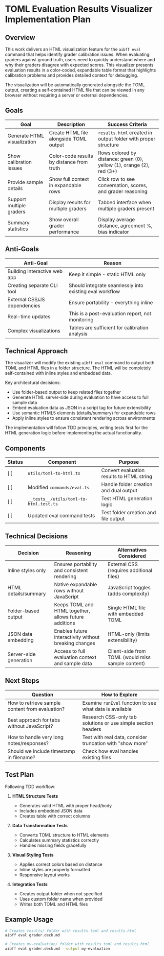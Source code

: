 # TOML Evaluation Results Visualizer Implementation Plan

## Overview

This work delivers an HTML visualization feature for the `aibff eval` command
that helps identify grader calibration issues. When evaluating graders against
ground truth, users need to quickly understand where and why their graders
disagree with expected scores. This visualizer presents evaluation results in a
color-coded, expandable table format that highlights calibration problems and
provides detailed context for debugging.

The visualization will be automatically generated alongside the TOML output,
creating a self-contained HTML file that can be viewed in any browser without
requiring a server or external dependencies.

## Goals

| Goal                        | Description                               | Success Criteria                                                      |
| --------------------------- | ----------------------------------------- | --------------------------------------------------------------------- |
| Generate HTML visualization | Create HTML file alongside TOML output    | `results.html` created in output folder with proper structure         |
| Show calibration issues     | Color-code results by distance from truth | Rows colored by distance: green (0), yellow (1), orange (2), red (3+) |
| Provide sample details      | Show full context in expandable rows      | Click row to see conversation, scores, and grader reasoning           |
| Support multiple graders    | Display results for multiple graders      | Tabbed interface when multiple graders present                        |
| Summary statistics          | Show overall grader performance           | Display average distance, agreement %, bias indicator                 |

## Anti-Goals

| Anti-Goal                    | Reason                                                  |
| ---------------------------- | ------------------------------------------------------- |
| Building interactive web app | Keep it simple - static HTML only                       |
| Creating separate CLI tool   | Should integrate seamlessly into existing eval workflow |
| External CSS/JS dependencies | Ensure portability - everything inline                  |
| Real-time updates            | This is a post-evaluation report, not monitoring        |
| Complex visualizations       | Tables are sufficient for calibration analysis          |

## Technical Approach

The visualizer will modify the existing `aibff eval` command to output both TOML
and HTML files in a folder structure. The HTML will be completely self-contained
with inline styles and embedded data.

Key architectural decisions:

- Use folder-based output to keep related files together
- Generate HTML server-side during evaluation to have access to full sample data
- Embed evaluation data as JSON in a script tag for future extensibility
- Use semantic HTML5 elements (details/summary) for expandable rows
- Apply inline styles to ensure consistent rendering across environments

The implementation will follow TDD principles, writing tests first for the HTML
generation logic before implementing the actual functionality.

## Components

| Status | Component                              | Purpose                                   |
| ------ | -------------------------------------- | ----------------------------------------- |
| [ ]    | `utils/toml-to-html.ts`                | Convert evaluation results to HTML string |
| [ ]    | Modified `commands/eval.ts`            | Handle folder creation and dual output    |
| [ ]    | `__tests__/utils/toml-to-html.test.ts` | Test HTML generation logic                |
| [ ]    | Updated eval command tests             | Test folder creation and file output      |

## Technical Decisions

| Decision               | Reasoning                                             | Alternatives Considered                           |
| ---------------------- | ----------------------------------------------------- | ------------------------------------------------- |
| Inline styles only     | Ensures portability and consistent rendering          | External CSS (requires additional files)          |
| HTML details/summary   | Native expandable rows without JavaScript             | JavaScript toggles (adds complexity)              |
| Folder-based output    | Keeps TOML and HTML together, allows future additions | Single HTML file with embedded TOML               |
| JSON data embedding    | Enables future interactivity without breaking changes | HTML-only (limits extensibility)                  |
| Server-side generation | Access to full evaluation context and sample data     | Client-side from TOML (would miss sample content) |

## Next Steps

| Question                                        | How to Explore                                                |
| ----------------------------------------------- | ------------------------------------------------------------- |
| How to retrieve sample content from evaluation? | Examine `runEval` function to see what data is available      |
| Best approach for tabs without JavaScript?      | Research CSS-only tab solutions or use simple section headers |
| How to handle very long notes/responses?        | Test with real data, consider truncation with "show more"     |
| Should we include timestamp in filename?        | Check how eval handles existing files                         |

## Test Plan

Following TDD workflow:

1. **HTML Structure Tests**
   - Generates valid HTML with proper head/body
   - Includes embedded JSON data
   - Creates table with correct columns

2. **Data Transformation Tests**
   - Converts TOML structure to HTML elements
   - Calculates summary statistics correctly
   - Handles missing fields gracefully

3. **Visual Styling Tests**
   - Applies correct colors based on distance
   - Inline styles are properly formatted
   - Responsive layout works

4. **Integration Tests**
   - Creates output folder when not specified
   - Uses custom folder name when provided
   - Writes both TOML and HTML files

## Example Usage

```bash
# Creates results/ folder with results.toml and results.html
aibff eval grader.deck.md

# Creates my-evaluation/ folder with results.toml and results.html  
aibff eval grader.deck.md --output my-evaluation
```
